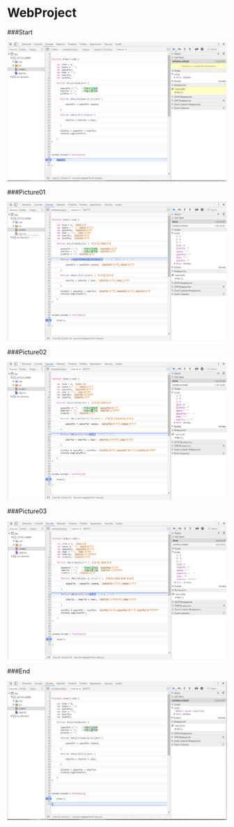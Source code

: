 # WebProject

###Start

![](https://github.com/Jasper1545/WebProject/blob/master/picture/start.png)

###Picture01

![](https://github.com/Jasper1545/WebProject/blob/master/picture/01.png)

###Picture02

![](https://github.com/Jasper1545/WebProject/blob/master/picture/02.png)

###Picture03

![](https://github.com/Jasper1545/WebProject/blob/master/picture/03.png)

###End

![](https://github.com/Jasper1545/WebProject/blob/master/picture/end.jpg)

